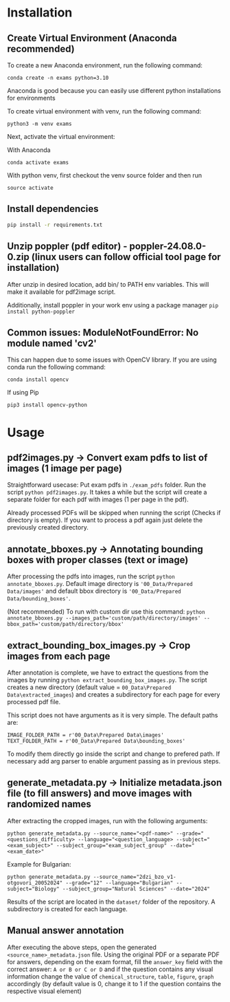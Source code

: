 # Installation


## Create Virtual Environment (Anaconda recommended)

To create a new Anaconda environment, run the following command:

```
conda create -n exams python=3.10
```
Anaconda is good because you can easily use different python installations for environments

To create virtual environment with venv, run the following command:

```
python3 -m venv exams
```

Next, activate the virtual environment:

With Anaconda
```
conda activate exams
```

With python venv, first checkout the venv source folder and then run
```
source activate 
```

## Install dependencies

```bash
pip install -r requirements.txt
```


## Unzip poppler (pdf editor) - poppler-24.08.0-0.zip (linux users can follow official tool page for installation)

After unzip in desired location, add bin/ to PATH env variables. This will make it available for pdf2image script.

Additionally, install poppler in your work env using a package manager `pip install python-poppler`

## Common issues: ModuleNotFoundError: No module named 'cv2'

This can happen due to some issues with OpenCV library. If you are using conda run the following command: 
```
conda install opencv
```

If using Pip
```
pip3 install opencv-python
```

# Usage

## pdf2images.py -> Convert exam pdfs to list of images (1 image per page)

Straightforward usecase: Put exam pdfs in `./exam_pdfs` folder. Run the script `python pdf2images.py`. It takes a while but the script will create a separate folder for each pdf with images (1 per page in the pdf).

Already processed PDFs will be skipped when running the script (Checks if directory is empty). If you want to process a pdf again just delete the previously created directory.

## annotate_bboxes.py -> Annotating bounding boxes with proper classes (text or image)

After processing the pdfs into images, run the script `python annotate_bboxes.py`. Default image directory is `'00_Data/Prepared Data/images'` and default bbox directory is `'00_Data/Prepared Data/bounding_boxes'`. 

(Not recommended) To run with custom dir use this command: `python annotate_bboxes.py --images_path='custom/path/directory/images' --bbox_path='custom/path/directory/bbox'`

## extract_bounding_box_images.py -> Crop images from each page

After annotation is complete, we have to extract the questions from the images by running  `python extract_bounding_box_images.py`.
The script creates a new directory (default value = `00_Data\Prepared Data\extracted_images`) and creates a subdirectory for each page for every processed pdf file.

 This script does not have arguments as it is very simple. The default paths are: 
```
IMAGE_FOLDER_PATH = r'00_Data\Prepared Data\images'
TEXT_FOLDER_PATH = r'00_Data\Prepared Data\bounding_boxes'
```

To modify them directly go inside the script and change to prefered path. If necessary add arg parser to enable argument passing as in previous steps.

## generate_metadata.py -> Initialize metadata.json file (to fill answers) and move images with randomized names

After extracting the cropped images, run with the following arguments:

```
python generate_metadata.py --source_name="<pdf-name>" --grade="<questions_difficulty> --language="<question_language> --subject="<exam_subject>" --subject_group="exam_subject_group" --date="<exam_date>"
```

Example for Bulgarian:

```
python generate_metadata.py --source_name="2dzi_bzo_v1-otgovori_20052024" --grade="12" --language="Bulgarian" --subject="Biology" --subject_group="Natural Sciences" --date="2024"
```

Results of the script are located in the `dataset/` folder of the repository. A subdirectory is created for each language. 

## Manual answer annotation

After executing the above steps, open the generated `<source_name>_metadata.json` file. Using the original PDF or a separate PDF for answers, depending on the exam format, fill the `answer_key` field with the correct answer: `A or B or C or D` and if the question contains any visual information change the value of 
`chemical_structure`, `table`, `figure`, `graph` accordingly (by default value is 0, change it to 1 if the question contains the respective visual element) 
